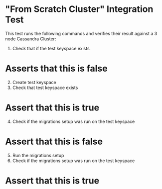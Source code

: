 # "From Scratch Cluster" Integration Test

This test runs the following commands and verifies their result
against a 3 node Cassandra Cluster:

1. Check that if the test keyspace exists
  # Asserts that this is false
2. Create test keyspace
3. Check that test keyspace exists
  # Assert that this is true
4. Check if the migrations setup was run on the test keyspace
  # Assert that this is false
5. Run the migrations setup
6. Check if the migrations setup was run on the test keyspace
  # Assert that this is true
